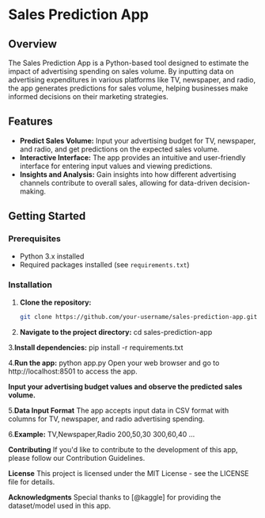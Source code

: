 # Sales Prediction App

## Overview

The Sales Prediction App is a Python-based tool designed to estimate the impact of advertising spending on sales volume. By inputting data on advertising expenditures in various platforms like TV, newspaper, and radio, the app generates predictions for sales volume, helping businesses make informed decisions on their marketing strategies.

## Features

- **Predict Sales Volume:** Input your advertising budget for TV, newspaper, and radio, and get predictions on the expected sales volume.
- **Interactive Interface:** The app provides an intuitive and user-friendly interface for entering input values and viewing predictions.
- **Insights and Analysis:** Gain insights into how different advertising channels contribute to overall sales, allowing for data-driven decision-making.

## Getting Started

### Prerequisites

- Python 3.x installed
- Required packages installed (see `requirements.txt`)

### Installation

1. **Clone the repository:**

   ```bash
   git clone https://github.com/your-username/sales-prediction-app.git

2. **Navigate to the project directory:**
cd sales-prediction-app

3.**Install dependencies:**
pip install -r requirements.txt

4.**Run the app:**
python app.py
Open your web browser and go to http://localhost:8501 to access the app.

**Input your advertising budget values and observe the predicted sales volume.**

5.**Data Input Format**
The app accepts input data in CSV format with columns for TV, newspaper, and radio advertising spending.

6.**Example:**
TV,Newspaper,Radio
200,50,30
300,60,40
...

**Contributing**
If you'd like to contribute to the development of this app, please follow our Contribution Guidelines.

**License**
This project is licensed under the MIT License - see the LICENSE file for details.

**Acknowledgments**
Special thanks to [@kaggle] for providing the dataset/model used in this app.

